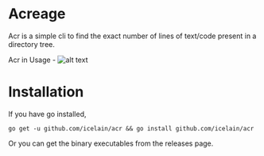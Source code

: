 # Acreage
Acr is a simple cli to find the exact number of lines of text/code present in a directory tree.

Acr in Usage - 
![alt text](https://github.com/Icelain/acr/raw/main/images/acr.png)

# Installation

If you have go installed, 
```
go get -u github.com/icelain/acr && go install github.com/icelain/acr
```
Or you can get the binary executables from the releases page.
